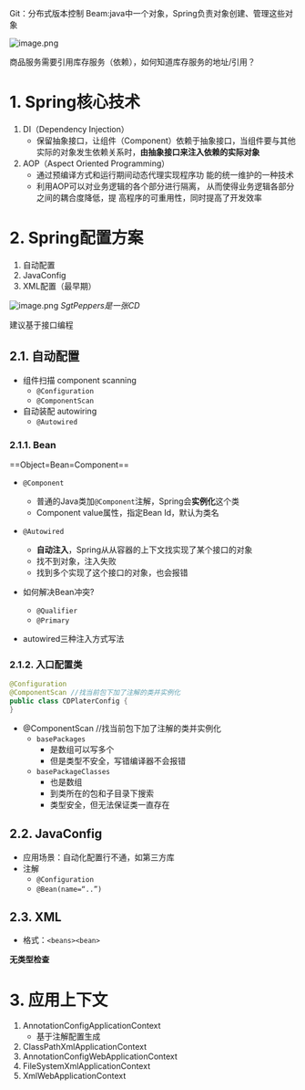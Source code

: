 
Git：分布式版本控制
Beam:java中一个对象，Spring负责对象创建、管理这些对象


![image.png](https://chillcharlie-img.oss-cn-hangzhou.aliyuncs.com/image%2F2023%2F09%2F07%2F27a33f228b702e3362eab03541d8c21e_20230907191141.png)

商品服务需要引用库存服务（依赖），如何知道库存服务的地址/引用？
# 1. Spring核心技术

1. DI（Dependency Injection）
   - 保留抽象接口，让组件（Component）依赖于抽象接口，当组件要与其他实际的对象发生依赖关系时，**由抽象接口来注入依赖的实际对象**
2. AOP（Aspect Oriented Programming）
   - 通过预编译方式和运行期间动态代理实现程序功 能的统一维护的一种技术
   - 利用AOP可以对业务逻辑的各个部分进行隔离， 从而使得业务逻辑各部分之间的耦合度降低，提 高程序的可重用性，同时提高了开发效率
# 2. Spring配置方案

1. 自动配置
2. JavaConfig
3. XML配置（最早期）

![image.png](https://chillcharlie-img.oss-cn-hangzhou.aliyuncs.com/image%2F2023%2F09%2F14%2Fc81a655bf33d1187cac863eabe4a64de_20230914190947.png)
_SgtPeppers是一张CD_

建议基于接口编程

## 2.1. 自动配置

- 组件扫描 component scanning
	- `@Configuration`
	- `@ComponentScan`
- 自动装配 autowiring
	- `@Autowired`
### 2.1.1. Bean

==Object=Bean=Component==

- `@Component`
	- 普通的Java类加`@Component`注解，Spring会**实例化**这个类
	- Component value属性，指定Bean Id，默认为类名
- `@Autowired`
	- **自动注入**，Spring从从容器的上下文找实现了某个接口的对象
	- 找不到对象，注入失败
	- 找到多个实现了这个接口的对象，也会报错

- 如何解决Bean冲突?
	- `@Qualifier`
	- `@Primary`

- autowired三种注入方式写法

### 2.1.2. 入口配置类

```java
@Configuration
@ComponentScan //找当前包下加了注解的类并实例化
public class CDPlaterConfig {
}
```

- @ComponentScan //找当前包下加了注解的类并实例化
	- `basePackages`
		- 是数组可以写多个
		- 但是类型不安全，写错编译器不会报错
	- `basePackageClasses`
		- 也是数组
		- 到类所在的包和子目录下搜索
		- 类型安全，但无法保证类一直存在


## 2.2. JavaConfig

- 应用场景：自动化配置行不通，如第三方库
- 注解
	- `@Configuration`
	- `@Bean(name=“..”)`

## 2.3. XML

- 格式：`<beans><bean>`

**无类型检查**



# 3. 应用上下文

1. AnnotationConfigApplicationContext
	- 基于注解配置生成
2. ClassPathXmlApplicationContext
3. AnnotationConfigWebApplicationContext
4. FileSystemXmlApplicationContext
5. XmlWebApplicationContext